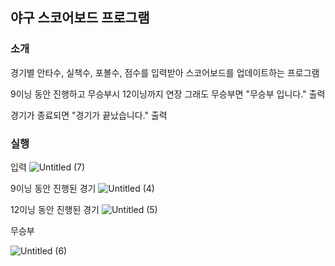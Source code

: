 ## 야구 스코어보드 프로그램

### 소개
경기별 안타수, 실책수, 포볼수, 점수를 입력받아 스코어보드를 업데이트하는 프로그램


9이닝 동안 진행하고 무승부시 12이닝까지 연장 그래도 무승부면 "무승부 입니다." 출력


경기가 종료되면 "경기가 끝났습니다." 출력




### 실행

입력
![Untitled (7)](https://github.com/min-young417/GameP/assets/122364547/190948cc-006c-4c3f-b1aa-63b3f4dc2844)


9이닝 동안 진행된 경기
![Untitled (4)](https://github.com/min-young417/GameP/assets/122364547/0f76f6a2-25d1-4f27-951c-13b137bd8731)


12이닝 동안 진행된 경기
![Untitled (5)](https://github.com/min-young417/GameP/assets/122364547/ce73bcc0-5098-4abb-91db-6f5809978f66)


무승부


![Untitled (6)](https://github.com/min-young417/GameP/assets/122364547/99f7daf1-8a27-480c-911a-f88405d51382)
